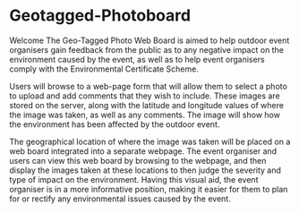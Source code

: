# Geotagged-Photoboard
Welcome
The Geo-Tagged Photo Web Board is aimed to help outdoor event organisers gain feedback from the public as to any negative impact on the environment caused by the event, as well as to help event organisers comply with the Environmental Certificate Scheme.
 
Users will browse to a web-page form that will allow them to select a photo to upload and add comments that they wish to include. These images are stored on the server, along with the latitude and longitude values of where the image was taken, as well as any comments. The image will show how the environment has been affected by the outdoor event.

The geographical location of where the image was taken will be placed on a web board integrated into a separate webpage. The event organiser and users can view this web board by browsing to the webpage, and then display the images taken at these locations to then judge the severity and type of impact on the environment. Having this visual aid, the event organiser is in a more informative position, making it easier for them to plan for or rectify any environmental issues caused by the event.
